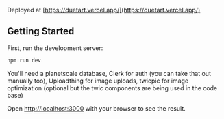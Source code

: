 Deployed at [https://duetart.vercel.app/](https://duetart.vercel.app/)

## Getting Started

First, run the development server:

```bash
npm run dev
```

You'll need a planetscale database, Clerk for auth (you can take that out manually too), Uploadthing for image uploads, twicpic for image optimization (optional but the twic components are being used in the code base)

Open [http://localhost:3000](http://localhost:3000) with your browser to see the result.
